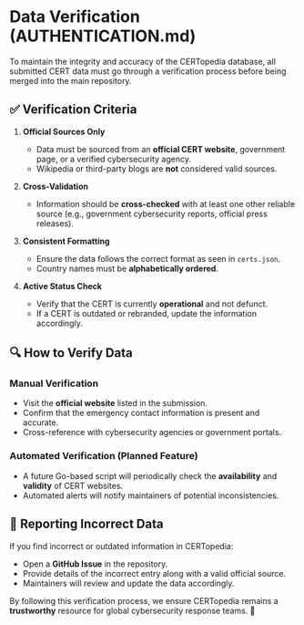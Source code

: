 # Data Verification (AUTHENTICATION.md)

To maintain the integrity and accuracy of the CERTopedia database, all submitted CERT data must go through a verification process before being merged into the main repository.

## ✅ Verification Criteria
1. **Official Sources Only**
   - Data must be sourced from an **official CERT website**, government page, or a verified cybersecurity agency.
   - Wikipedia or third-party blogs are **not** considered valid sources.

2. **Cross-Validation**
   - Information should be **cross-checked** with at least one other reliable source (e.g., government cybersecurity reports, official press releases).

3. **Consistent Formatting**
   - Ensure the data follows the correct format as seen in `certs.json`.
   - Country names must be **alphabetically ordered**.

4. **Active Status Check**
   - Verify that the CERT is currently **operational** and not defunct.
   - If a CERT is outdated or rebranded, update the information accordingly.

## 🔍 How to Verify Data
### Manual Verification
- Visit the **official website** listed in the submission.
- Confirm that the emergency contact information is present and accurate.
- Cross-reference with cybersecurity agencies or government portals.

### Automated Verification (Planned Feature)
- A future Go-based script will periodically check the **availability** and **validity** of CERT websites.
- Automated alerts will notify maintainers of potential inconsistencies.

## 🚨 Reporting Incorrect Data
If you find incorrect or outdated information in CERTopedia:
- Open a **GitHub Issue** in the repository.
- Provide details of the incorrect entry along with a valid official source.
- Maintainers will review and update the data accordingly.

By following this verification process, we ensure CERTopedia remains a **trustworthy** resource for global cybersecurity response teams. 🚀

